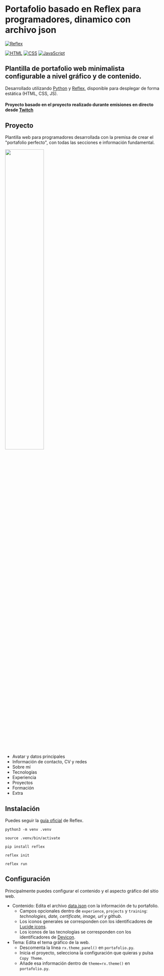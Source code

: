 # Portafolio basado en Reflex para programadores, dinamico con archivo json


[![Reflex](https://img.shields.io/badge/Reflex-0.4.5+-5646ED?style=for-the-badge&logo=reflex&logoColor=white&labelColor=101010)](https://reflex.dev)

[![HTML](https://img.shields.io/badge/HTML-orange?style=for-the-badge&logo=html5&logoColor=white&labelColor=101010)](https://developer.mozilla.org/es/docs/Web/HTML)
[![CSS](https://img.shields.io/badge/CSS-blue?style=for-the-badge&logo=css3&logoColor=white&labelColor=101010)](https://developer.mozilla.org/es/docs/Web/CSS)
[![JavaScript](https://img.shields.io/badge/JavaScript-yellow?style=for-the-badge&logo=javascript&logoColor=white&labelColor=101010)](https://developer.mozilla.org/es/docs/Web/JavaScript)

## Plantilla de portafolio web minimalista configurable a nivel gráfico y de contenido.

Desarrollado utilizando [Python](https://python.org) y [Reflex](https://reflex.dev), disponible para desplegar de forma estática (HTML, CSS, JS).

#### Proyecto basado en el proyecto realizado durante emisiones en directo desde [Twitch](https://twitch.tv/mouredev)

## Proyecto

Plantilla web para programadores desarrollada con la premisa de crear el "portafolio perfecto", con todas las secciones e información fundamental.

<a href="./demo.png"><img src="./demo.png" style="height: 50%; width:50%;"/></a>

* Avatar y datos principales
* Información de contacto, CV y redes
* Sobre mí
* Tecnologías
* Experiencia
* Proyectos
* Formación
* Extra

## Instalación

Puedes seguir la [guía oficial](https://reflex.dev/docs/getting-started/installation/) de Reflex.

`python3 -m venv .venv`

`source .venv/bin/activate`

`pip install reflex`

`reflex init`

`reflex run`

## Configuración

Principalmente puedes configurar el contenido y el aspecto gráfico del sitio web.

* Contenido: Edita el archivo [data.json](./assets/data/data.json) con la información de tu portafolio.
	* Campos opcionales dentro de `experience`, `projects` y `training`: *technologies, date, certificate, image, url y github*.
	* Los iconos generales se corresponden con los identificadores de [Lucide icons](https://lucide.dev/icons/).
	* Los iconos de las tecnologías se corresponden con los identificadores de [Devicon](https://devicon.dev/).
* Tema: Edita el tema gráfico de la web.
	* Descomenta la línea `rx.theme_panel()` en `portafolio.py`. 
	* Inicia el proyecto, selecciona la configuración que quieras y pulsa `Copy Theme`.
	* Añade esa información dentro de `theme=rx.theme()` en `portafolio.py`.


